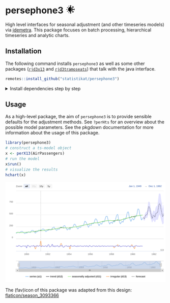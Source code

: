 # persephone3 <img src="man/figures/logo.png" style="background-color:white;border-radius:50%;width:26px;height: 26px;padding:3px;transform:translateY(3px)"/>

High level interfaces for seasonal adjustment (and other timeseries models) via [jdemetra](https://jdemetra-new-documentation.netlify.app/).
This package focuses on batch processing, hierarchical timeseries and analytic charts.

## Installation

The following command installs `persephone3` as well as some other packages ([`rjd3x13`](https://github.com/rjdverse/rjd3x13) and [`rjd3tramoseats`](https://github.com/rjdverse/rjd3tramoseats)) that talk with the java interface.

```r
remotes::install_github("statistikat/persephone3")
```

<details>
  <summary>Install dependencies step by step</summary>
  
  ```r
remotes::install_github("rjdverse/rjd3tramoseats@b80f56a")
remotes::install_github("rjdverse/rjd3x13@c275301")
```

</details>
  
  ## Usage
  
  As a high-level package, the aim of `persephone3` is to provide sensible defaults for the adjustment methods. See `?perHts` for an overview about the possible model parameters. See the pkgdown documentation for more information about the usage of this package.

```r
library(persephone3)
# construct a ts-model object
x <- perX13(AirPassengers)
# run the model
x$run()
# visualize the results
hchart(x)
```

<p align="center"><img src="man/figures/chart.svg"></p>
  
  The (fav)icon of this package was adapted from this design: [flaticon/season_3093366](https://www.flaticon.com/free-icon/season_3093366)
